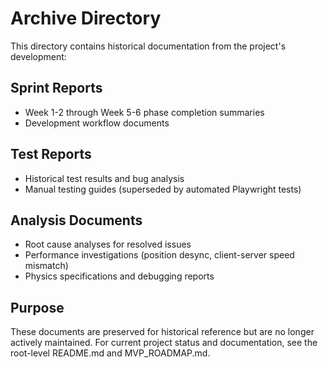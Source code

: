 # Archive Directory

This directory contains historical documentation from the project's development:

## Sprint Reports
- Week 1-2 through Week 5-6 phase completion summaries
- Development workflow documents

## Test Reports
- Historical test results and bug analysis
- Manual testing guides (superseded by automated Playwright tests)

## Analysis Documents
- Root cause analyses for resolved issues
- Performance investigations (position desync, client-server speed mismatch)
- Physics specifications and debugging reports

## Purpose

These documents are preserved for historical reference but are no longer actively maintained. For current project status and documentation, see the root-level README.md and MVP_ROADMAP.md.
